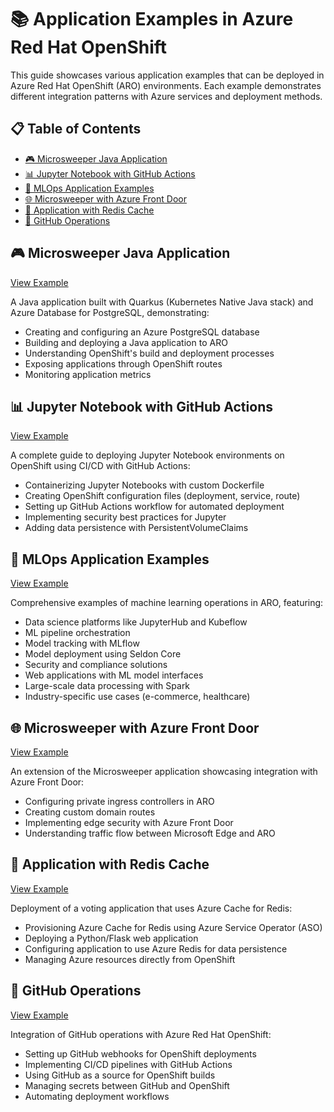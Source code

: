 # 📚 Application Examples in Azure Red Hat OpenShift

This guide showcases various application examples that can be deployed in Azure Red Hat OpenShift (ARO) environments. Each example demonstrates different integration patterns with Azure services and deployment methods.

## 📋 Table of Contents

- [🎮 Microsweeper Java Application](#-microsweeper-java-application)
- [📊 Jupyter Notebook with GitHub Actions](#-jupyter-notebook-with-github-actions)
- [🧠 MLOps Application Examples](#-mlops-application-examples)
- [🌐 Microsweeper with Azure Front Door](#-microsweeper-with-azure-front-door)
- [🔄 Application with Redis Cache](#-application-with-redis-cache)
- [🔄 GitHub Operations](#-github-operations)

## 🎮 Microsweeper Java Application

[View Example](App%20Example%201.md)

A Java application built with Quarkus (Kubernetes Native Java stack) and Azure Database for PostgreSQL, demonstrating:

- Creating and configuring an Azure PostgreSQL database
- Building and deploying a Java application to ARO
- Understanding OpenShift's build and deployment processes
- Exposing applications through OpenShift routes
- Monitoring application metrics

## 📊 Jupyter Notebook with GitHub Actions

[View Example](App%20JupiterNoteBook%20with%20Github%20Acction.md)

A complete guide to deploying Jupyter Notebook environments on OpenShift using CI/CD with GitHub Actions:

- Containerizing Jupyter Notebooks with custom Dockerfile
- Creating OpenShift configuration files (deployment, service, route)
- Setting up GitHub Actions workflow for automated deployment
- Implementing security best practices for Jupyter
- Adding data persistence with PersistentVolumeClaims

## 🧠 MLOps Application Examples

[View Example](App%20MLOps.md)

Comprehensive examples of machine learning operations in ARO, featuring:

- Data science platforms like JupyterHub and Kubeflow
- ML pipeline orchestration
- Model tracking with MLflow
- Model deployment using Seldon Core
- Security and compliance solutions
- Web applications with ML model interfaces
- Large-scale data processing with Spark
- Industry-specific use cases (e-commerce, healthcare)

## 🌐 Microsweeper with Azure Front Door

[View Example](App%20with%20Frontdoor.md)

An extension of the Microsweeper application showcasing integration with Azure Front Door:

- Configuring private ingress controllers in ARO
- Creating custom domain routes
- Implementing edge security with Azure Front Door
- Understanding traffic flow between Microsoft Edge and ARO

## 🔄 Application with Redis Cache

[View Example](App%20with%20RedisCache.md)

Deployment of a voting application that uses Azure Cache for Redis:

- Provisioning Azure Cache for Redis using Azure Service Operator (ASO)
- Deploying a Python/Flask web application
- Configuring application to use Azure Redis for data persistence
- Managing Azure resources directly from OpenShift

## 🔄 GitHub Operations

[View Example](GitHubOperations/README.md)

Integration of GitHub operations with Azure Red Hat OpenShift:

- Setting up GitHub webhooks for OpenShift deployments
- Implementing CI/CD pipelines with GitHub Actions
- Using GitHub as a source for OpenShift builds
- Managing secrets between GitHub and OpenShift
- Automating deployment workflows